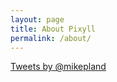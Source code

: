 ```yaml
---
layout: page
title: About Pixyll
permalink: /about/
---
```


<a class="twitter-timeline" href="https://twitter.com/mikepland" data-widget-id="627367580370604033">Tweets by @mikepland</a>
<script>!function(d,s,id){var js,fjs=d.getElementsByTagName(s)[0],p=/^http:/.test(d.location)?'http':'https';if(!d.getElementById(id)){js=d.createElement(s);js.id=id;js.src=p+"://platform.twitter.com/widgets.js";fjs.parentNode.insertBefore(js,fjs);}}(document,"script","twitter-wjs");</script>
